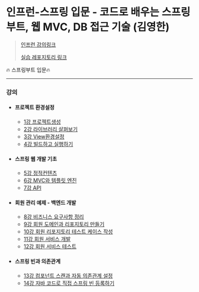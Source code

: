 # 인프런-**스프링 입문 - 코드로 배우는 스프링 부트, 웹 MVC, DB 접근 기술** (김영한)

>[인프런 강의링크](https://www.inflearn.com/course/%EC%8A%A4%ED%94%84%EB%A7%81-%EC%9E%85%EB%AC%B8-%EC%8A%A4%ED%94%84%EB%A7%81%EB%B6%80%ED%8A%B8/dashboard)
>
>[실습 레포지토리 링크](https://github.com/kyun9/Spring_boot_Practice)

:fire: 스프링부트 입문:fire:

***

### 강의

- #### **프로젝트 환경설정**

  - [1강 프로젝트생성](./1강_프로젝트생성.md)
  - [2강 라이브러리 살펴보기](./2강_라이브러리살펴보기.md)
  - [3강 View환경설정](./3강_View환경설정.md)
  - [4강 빌드하고 실행하기](./4강_빌드하고실행하기.md)

- #### **스프링 웹 개발 기초**

  - [5강 정적컨텐츠](./5강_정적컨텐츠.md)
  - [6강 MVC와 템플릿 엔진](./6강_MVC와템플릿엔진.md)
  - [7강 API](./7강_API.md)

- #### **회원 관리 예제 - 백엔드 개발**

  - [8강 비즈니스 요구사항 정리](./8강_비즈니스요구사항정리.md)
  - [9강 회원 도메인과 리포지토리 만들기](./9강_회원도메인과리포지토리만들기.md)
  - [10강 회원 리포지토리 테스트 케이스 작성](./10강_회원리포지토리테스트케이스작성.md)
  - [11강 회원 서비스 개발](./11강_회원서비스개발.md)
  - [12강 회원 서비스 테스트](./12강_회원서비스테스트.md)

- #### **스프링 빈과 의존관계**

  - [13강 컴포넌트 스캔과 자동 의존관계 설정](./13강_컴포넌트스캔과_자동의존관계설정.md)
  - [14강 자바 코드로 직접 스프링 빈 등록하기](./14강_자바코드로_직접스프링빈_등록하기.md)

  
